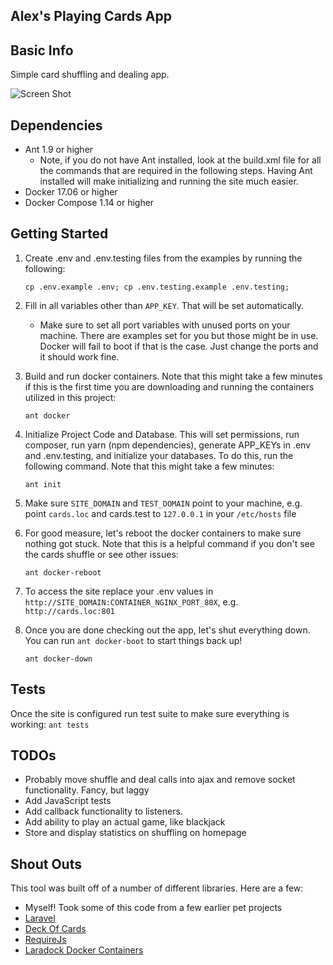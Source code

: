 ## Alex's Playing Cards App

## Basic Info 

Simple card shuffling and dealing app.
 
![Screen Shot](https://abuchholz.github.io/playing-cards/public/assets/images/screenshot.png)

## Dependencies
* Ant 1.9 or higher
  - Note, if you do not have Ant installed, look at the build.xml file for all the commands that are required in the following steps. Having Ant installed will make initializing and running the site much easier.
* Docker 17.06 or higher
* Docker Compose 1.14 or higher

## Getting Started

1. Create .env and .env.testing files from the examples by running the following: 

   `cp .env.example .env; cp .env.testing.example .env.testing;`

2. Fill in all variables other than `APP_KEY`. That will be set automatically.
   - Make sure to set all port variables with unused ports on your machine. There are examples set for you but those might be in use. Docker will fail to boot if that is the case. Just change the ports and it should work fine.
3. Build and run docker containers. Note that this might take a few minutes if this is the first time you are downloading and running the containers utilized in this project: 

    `ant docker`

4. Initialize Project Code and Database. This will set permissions, run composer, run yarn (npm dependencies), generate APP_KEYs in .env and .env.testing, and initialize your databases. To do this, run the following command. Note that this might take a few minutes: 

    `ant init`
    
5. Make sure `SITE_DOMAIN` and `TEST_DOMAIN` point to your machine, e.g. point `cards.loc` and cards.test to `127.0.0.1` in your `/etc/hosts` file
6. For good measure, let's reboot the docker containers to make sure nothing got stuck. Note that this is a helpful command if you don't see the cards shuffle or see other issues:
 
    `ant docker-reboot`
    
7. To access the site replace your .env values in `http://SITE_DOMAIN:CONTAINER_NGINX_PORT_80X`, e.g. `http://cards.loc:801`
8. Once you are done checking out the app, let's shut everything down. You can run `ant docker-boot` to start things back up!

    `ant docker-down`
     

## Tests

Once the site is configured run test suite to make sure everything is working: `ant tests`

## TODOs

* Probably move shuffle and deal calls into ajax and remove socket functionality. Fancy, but laggy
* Add JavaScript tests
* Add callback functionality to listeners. 
* Add ability to play an actual game, like blackjack
* Store and display statistics on shuffling on homepage  

## Shout Outs

This tool was built off of a number of different libraries. Here are a few:
* Myself! Took some of this code from a few earlier pet projects 
* [Laravel](https://github.com/laravel/laravel) 
* [Deck Of Cards](https://github.com/pakastin/deck-of-cards) 
* [RequireJs](https://github.com/requirejs/requirejs)
* [Laradock Docker Containers](https://github.com/laradock/laradock) 